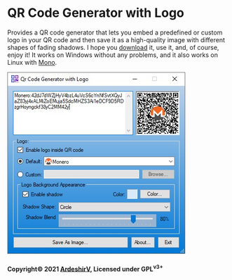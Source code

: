 # QR Code Generator with Logo
Provides a QR code generator that lets you embed a predefined or custom logo in your QR code and then save it as a high-quality image with different shapes of fading shadows. I hope you [download](https://github.com/ArdeshirV/QrCodeGeneratorWithLogo/releases) it, use it, and, of course, enjoy it! It works on Windows without any problems, and it also works on Linux with [Mono](https://www.mono-project.com/).

![QR Code Generator with Logo photo](https://raw.githubusercontent.com/ArdeshirV/QrCodeGeneratorWithLogo/main/QrCodeGeneratorWithLogo/img/OuP.jpg)

#### Copyright&copy; 2021 [ArdeshirV](mailto:ArdeshirV@protonmail.com), Licensed under GPL<sup>v3+</sup>
